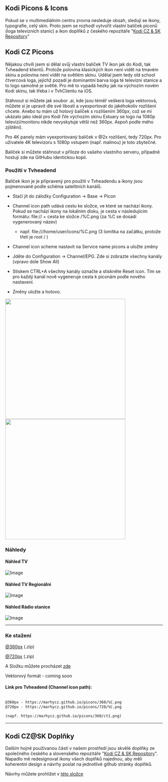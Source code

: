 ## Kodi Picons & Icons

Pokud se v multimediálním centru zrovna nesleduje obsah, sledují se ikony, typografie, celý skin. Proto jsem se rozhodl vytvořit vlastní balíček piconů (loga televizních stanic) a ikon doplňků z českého repozitáře "[Kodi CZ & SK Repository](https://kodi-czsk.github.io/repository)"


## Kodi CZ Picons

Nějakou chvíli jsem si dělal svůj vlastní balíček TV ikon jak do Kodi, tak Tvheadend klientů. Protože polovina klasických ikon není vidět na tmavém skinu a polovina není vidět na světlém skinu. Udělal jsem tedy old school čtvercová loga, jejichž pozadí je dominantní barva loga té televizní stanice a to logo samotné je světlé.
Pro mě to vypadá hezky jak na výchozím novém Kodi skinu, tak třeba i v TvhClientu na iOS.

Stáhnout si můžete jak soubor .ai, kde jsou téměř veškerá loga vektorová, můžete si je upravit dle své libosti a vyexportovat do jakéhokoliv rozlišení chcete. 
Anebo tu mám už hotový balíček s rozlišením 360px, což se mi ukázalo jako ideál pro Kodi 
(Ve výchozím skinu Estuary se logo na 1080p televizi/monitoru nikde nevyskytuje větší než 360px. Aspoň podle mého zjištění).

Pro 4K panely mám vyexportovaný balíček v @2x rozlišení, tedy 720px. Pro uživatele 4K televizoru s 1080p vstupem (např. malinou) je toto zbytečné.

Balíček si můžete stáhnout v příloze do vašeho vlastního serveru, případně hostuji zde na GitHubu identickou kopii.


### Použití v Tvheadend

Balíček ikon je je připravený pro použití v Tvheadendu a ikony jsou pojmenované podle schéma satelitních kanálů.

- Stačí jít do záložky Configuration -> Base -> Picon

- Channel icon path udává cestu ke složce, ve které se nachází ikony. Pokud se nachází ikony na lokálním disku, je cesta v následujícím formátu: file:// + cesta ke složce /%C.png (za %C se dosadí vygenerovaný název)
  - např. file:///home/user/icons/%C.png (3 lomítka na začátku, protože třetí je root / )

- Channel icon scheme nastavit na Service name picons a uložte změny

- Jděte do Configuration -> Channel/EPG. Zde si zobrazte všechny kanály (vpravo dole Show All)
- Stiskem CTRL+A všechny kanály označte a stiskněte Reset icon. Tím se pro každý kanál nově vygeneruje cesta k piconám podle nového nastavení.
- Změny uložte a hotovo.

<img src="http://marhycz.github.io/picons/images/tvheadendconf.png" width="384"><img src="http://marhycz.github.io/picons/images/tvheadendconf.png" width="384">


### Náhledy

#### Náhled TV
![Image](http://marhycz.github.io/picons/images/nahled-tv.png)

#### Náhled TV Regionální
![Image](http://marhycz.github.io/picons/images/nahled-tvregion.png)

#### Náhled Rádio stanice
![Image](http://marhycz.github.io/picons/images/nahled-radio.png)

<hr>

### Ke stažení
 
[@360px](https://minhaskamal.github.io/DownGit/#/home?url=https://github.com/MarhyCZ/marhycz.github.io/tree/master/picons/360) (.zip)

[@720px](https://minhaskamal.github.io/DownGit/#/home?url=https://github.com/MarhyCZ/marhycz.github.io/tree/master/picons/720) (.zip)

A Složku můžete procházet [zde](https://github.com/MarhyCZ/marhycz.github.io/tree/master/picons/720)

Vektorový formát - coming soon

#### Link pro Tvheadend (Channel icon path):
```markdown

@360px - https://marhycz.github.io/picons/360/%C.png
@720px - https://marhycz.github.io/picons/720/%C.png

(např. https://marhycz.github.io/picons/360/ct1.png)
```

<hr>

## Kodi CZ@SK Doplňky

Dalším hojně používanou částí v našem prostředí jsou skvělé doplňky ze společného českého a slovenského repozitáře "[Kodi CZ & SK Repository](https://kodi-czsk.github.io/repository)". Napadlo mě redesignovat ikony všech doplňků najednou, aby měli koherentní design a návrhy poslat na jednotlivé github stránky doplňků.

Návrhy můžete prohlížet v [této složce](https://github.com/MarhyCZ/marhycz.github.io/tree/master/kodi-czsk-icons)
